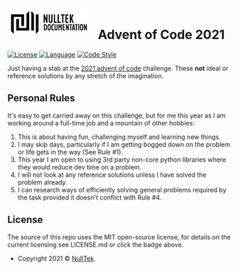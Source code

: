 # ![NullTek Documentation](resources/NullTekDocumentationLogo.png) Advent of Code 2021

[![License](https://img.shields.io/:license-mit-blue.svg?style=flat-square)](LICENSE.md)
[![Language](https://img.shields.io/badge/Python-3.10-blue.svg?style=flat-square)](https://www.python.org/downloads/release/python-3100/)
[![Code Style](https://img.shields.io/badge/code%20style-black-000000.svg?style=flat-square)](https://github.com/psf/black)

Just having a stab at the [2021 advent of code](https://adventofcode.com/2021/) challenge. 
These **not** ideal or reference solutions by any stretch of the imagination. 

## Personal Rules

It's easy to get carried away on this challenge, but for me this year as I am working around a full-time job and a mountain of other hobbies:

1. This is about having fun, challenging myself and learning new things.
2. I may skip days, particularly if I am getting bogged down on the problem or life gets in the way (See Rule #1).
3. This year I am open to using 3rd party non-core python libraries where they would reduce dev time on a problem.
4. I will not look at any reference solutions unless I have solved the problem already. 
5. I can research ways of efficiently solving general problems required by the task provided it doesn't conflict with Rule #4.

## License

The source of this repo uses the MIT open-source license, for details on the current licensing see LICENSE.md or click the badge above. 
*   Copyright 2021 © <a href="https://nulltek.xyz" target="_blank">NullTek</a>.
